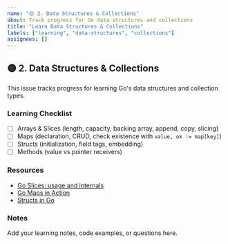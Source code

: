 ```yaml
---
name: "🟡 2. Data Structures & Collections"
about: Track progress for Go data structures and collections
title: "Learn Data Structures & Collections"
labels: ["learning", "data-structures", "collections"]
assignees: []
---
```


## 🟡 2. Data Structures & Collections

This issue tracks progress for learning Go's data structures and collection types.

### Learning Checklist

- [ ] Arrays & Slices (length, capacity, backing array, append, copy, slicing)
- [ ] Maps (declaration, CRUD, check existence with `value, ok := map[key]`)
- [ ] Structs (initialization, field tags, embedding)
- [ ] Methods (value vs pointer receivers)

### Resources
- [Go Slices: usage and internals](https://blog.golang.org/slices-intro)
- [Go Maps in Action](https://blog.golang.org/maps)
- [Structs in Go](https://golang.org/ref/spec#Struct_types)

### Notes
Add your learning notes, code examples, or questions here.